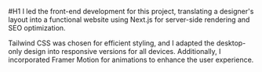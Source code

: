 #H1 I led the front-end development for this project, translating a designer's layout into a functional website using Next.js for server-side rendering and SEO optimization.

Tailwind CSS was chosen for efficient styling, and I adapted the desktop-only design into responsive versions for all devices. Additionally, I incorporated Framer Motion for animations to enhance the user experience.
